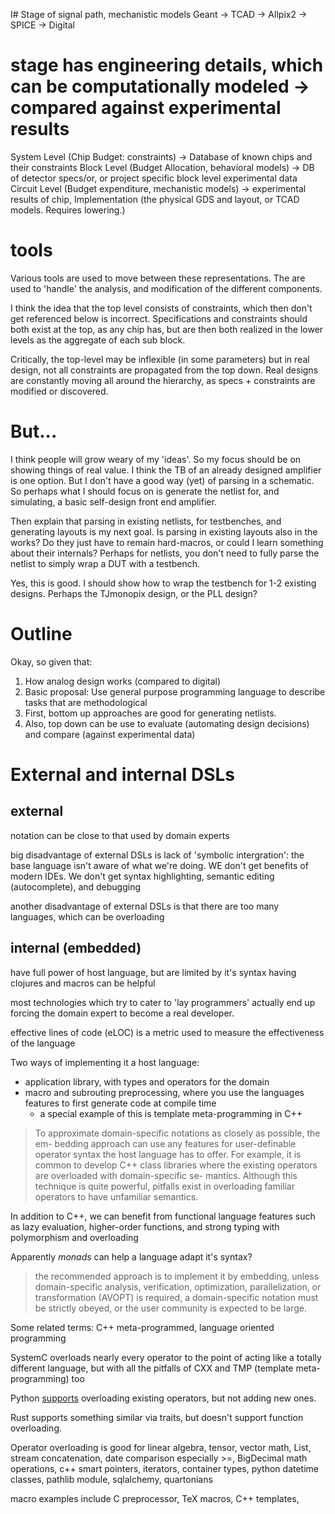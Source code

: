 I# Stage of signal path, mechanistic models
Geant -> TCAD -> Allpix2 -> SPICE -> Digital

# stage has engineering details, which can be computationally modeled -> compared against experimental results
System Level (Chip Budget: constraints)             -> Database of known chips and their constraints
Block Level (Budget Allocation, behavioral models)  -> DB of detector specs/or, or project specific block level experimental data 
Circuit Level (Budget expenditure, mechanistic models) -> experimental results of chip, 
Implementation (the physical GDS and layout, or TCAD models. Requires lowering.)

# tools
Various tools are used to move between these representations. The are used to 'handle' the analysis, and modification of the different components.

I think the idea that the top level consists of constraints, which then don't get referenced below is incorrect. Specifications and constraints should both exist at the top, as any chip has, but are then both realized in the lower levels as the aggregate of each sub block.

Critically, the top-level may be inflexible (in some parameters) but in real design, not all constraints are propagated from the top down. Real designs are constantly moving all around the hierarchy, as specs + constraints are modified or discovered.


# But...
I think people will grow weary of my 'ideas'. So my focus should be on showing things of real value. I think the TB of an already designed amplifier is one option. But I don't have a good way (yet) of parsing in a schematic. So perhaps what I should focus on is generate the netlist for, and simulating, a basic self-design front end amplifier.

Then explain that parsing in existing netlists, for testbenches, and generating layouts is my next goal.
Is parsing in existing layouts also in the works? Do they just have to remain hard-macros, or could I learn something about their internals? Perhaps for netlists, you don't need to fully parse the netlist to simply wrap a DUT with a testbench.

Yes, this is good. I should show how to wrap the testbench for 1-2 existing designs. Perhaps the TJmonopix design, or the PLL design?

# Outline

Okay, so given that:

1. How analog design works (compared to digital)
2. Basic proposal: Use general purpose programming language to describe tasks that are methodological
3. First, bottom up approaches are good for generating netlists.
4. Also, top down can be use to evaluate (automating design decisions) and compare (against experimental data)



# External and internal DSLs

## external

notation can be close to that used by domain experts

big disadvantage of external DSLs is lack of 'symbolic intergration': the base language isn't aware of what we're doing. WE don't get benefits of modern IDEs. We don't get syntax highlighting, semantic editing (autocomplete), and debugging

another disadvantage of external DSLs is that there are too many languages, which can be overloading

## internal (embedded)

have full power of host language, but are limited by it's syntax
having clojures and macros can be helpful

most technologies which try to cater to 'lay programmers' actually end up forcing the domain expert to become a real developer.


effective lines of code (eLOC) is a metric used to measure the effectiveness of the language


Two ways of implementing it a host language:

- application library, with types and operators for the domain
- macro and subrouting preprocessing, where you use the languages features to first generate code at compile time
    - a special example of this is template meta-programming in C++


> To approximate domain-specific notations as closely as possible, the em-
bedding approach can use any features for user-definable operator syntax the
host language has to offer. For example, it is common to develop C++ class
libraries where the existing operators are overloaded with domain-specific se-
mantics. Although this technique is quite powerful, pitfalls exist in overloading
familiar operators to have unfamiliar semantics.

In addition to C++, we can benefit from functional language features such as lazy evaluation, higher-order functions,
and strong typing with polymorphism and overloading

Apparently *monads* can help a language adapt it's syntax?

> the recommended approach is to implement it by embedding, unless domain-specific
analysis, verification, optimization, parallelization,
or transformation (AVOPT) is required, a domain-specific notation must be
strictly obeyed, or the user community is expected to be large.

Some related terms: C++ meta-programmed, language oriented programming

SystemC overloads nearly every operator to the point of acting like a totally different language, but with all the pitfalls of CXX and TMP (template meta-programming) too

Python [supports](https://docs.python.org/3/reference/datamodel.html#special-method-names) overloading existing operators, but not adding new ones.

Rust supports something similar via traits, but doesn't support function overloading.

Operator overloading is good for linear algebra, tensor, vector math, List, stream concatenation, date comparison especially >=, BigDecimal math operations, c++ smart pointers, iterators, container types, python datetime classes, pathlib module, sqlalchemy, quartonians

macro examples include C preprocessor, TeX macros, C++ templates, 